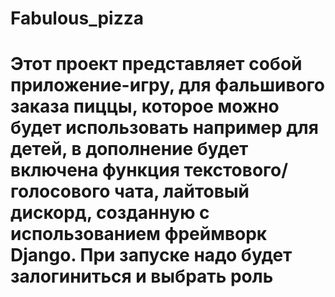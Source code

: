 # Fabulous_pizza
# Этот проект представляет собой приложение-игру, для фальшивого заказа пиццы, которое можно будет использовать например для детей, в дополнение будет включена функция текстового/голосового чата, лайтовый дискорд, созданную с использованием фреймворк Django. При запуске надо будет залогиниться и выбрать роль
